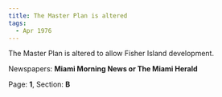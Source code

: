 ```yaml
---  
title: The Master Plan is altered  
tags:  
  - Apr 1976  
---  
```

  
The Master Plan is altered to allow Fisher Island development.  
  
Newspapers: **Miami Morning News or The Miami Herald**  
  
Page: **1**, Section: **B** 
